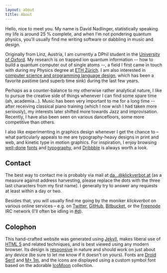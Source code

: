 ```yaml
---
layout: about
title: About
---
```


<p class="lead">Hello, nice to meet you. My name is David Nadlinger, statistically speaking my life is around 25&nbsp;% complete, and when I'm not pondering quantum physics, you'll usually find me writing software or dabbling in music and design.</p>

Originally from Linz, Austria, I am currently a DPhil student in the [University of Oxford](https://www2.physics.ox.ac.uk/research/ion-trap-quantum-computing-group). My research is on trapped ion quantum information -- how to build a quantum computer out of single atoms --, a field I first came in touch with during my Physics degree at [ETH Zürich](http://www.tiqi.ethz.ch/). I am also interested in [computer science and programming language design](/code), which has been a favorite pastime (and superb time sink) during the last few years.

Perhaps as a counter-balance to my otherwise rather analytical nature, I like to pursue the creative side of things whenever I can find some spare time (ah, academia…). Music has been very important to me for a long time -- after receiving classical piano training (which I now wish I had taken more seriously), my interests later shifted more towards Jazz and improvisation. Recently, I have also been seen on various dancefloors, some more competitive than others.

I also like experimenting in graphics design whenever I get the chance to – what particularly appeals to me are typography-heavy designs in print and web, and kinetic type in motion graphics. For inspiration, I enjoy browsing [well-done](http://typographica.org/) [fonts](http://typophile.com/) and [typography](http://fontsinuse.com), and [Dribbble](http://dribbble.com/) is always worth a look.


Contact
-------

The best way to contact me is probably via mail at [da...@klickverbot.at](mailto:da...@klickverbot.at) (as a measure against address harvesting, please replace the dots with the three last characters from my first name). I generally try to answer any requests at least within a day or two.

Besides that, you will usually find me going by the moniker _klickverbot_ on various online services – e.g. on [Twitter](http://twitter.com/klickverbot), [GitHub](https://github.com/klickverbot), [Bitbucket](https://bitbucket.org/klickverbot), or the [Freenode](http://freenode.net/) IRC network (I'll often be idling in [#d](irc://irc.freenode.net/d)).


Colophon
--------

This hand-crafted website was generated using [Jekyll](http://jekyllrb.com/), makes liberal use of [HTML 5](http://html5.org/) and related techniques, and is best viewed using any modern browser. Its design is [responsive](http://www.alistapart.com/articles/responsive-web-design/) in nature and should work on just about any device (be sure to let me know if it doesn't on yours). Fonts are [Droid Serif](http://www.droidfonts.com/info/droid-serif-fonts/) and [M+ 1m](https://mplus-fonts.osdn.jp/about-en.html), and the icons are displayed using a custom symbol font based on the adorable [IcoMoon](http://keyamoon.com/icomoon) collection.

